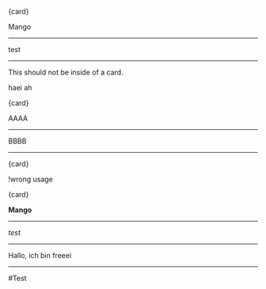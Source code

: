 {card}

Mango

----

test

----

This should not be inside of a card.


haei
ah

{card}

AAAA

----

BBBB

----

{card}

!wrong usage


{card}

**Mango**

----

*test*

----

Hallo, ich bin freeei

----


#Test

